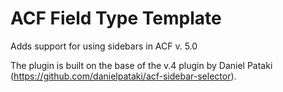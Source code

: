 # ACF Field Type Template

Adds support for using sidebars in ACF v. 5.0

The plugin is built on the base of the v.4 plugin by Daniel Pataki (https://github.com/danielpataki/acf-sidebar-selector).
